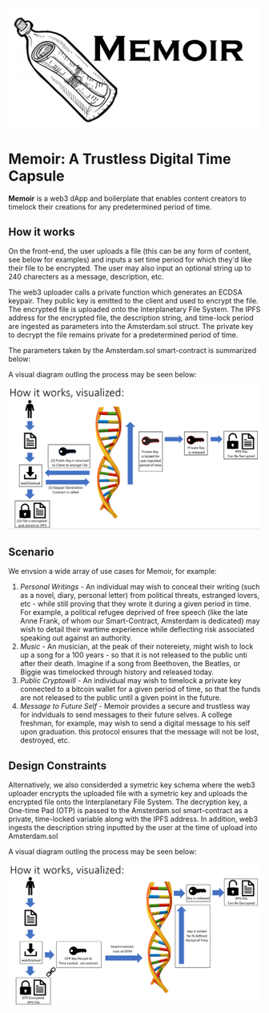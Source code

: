 ![HeaderImage](https://github.com/emcd173/EminenceAlignment/blob/master/Memoir%20Logo.PNG)

# Memoir: A Trustless Digital Time Capsule

<b>Memoir</b> is a web3 dApp and boilerplate that enables content creators to timelock their creations for any predetermined period of time.

## How it works

On the front-end, the user uploads a file (this can be any form of content, see below for examples) and inputs a set time period for which they'd like their file to be encrypted.  The user may also input an optional string up to 240 charecters as a message, description, etc.

The web3 uploader calls a private function which generates an ECDSA keypair.  They public key is emitted to the client and used to encrypt the file.  The encrypted file is uploaded onto the Interplanetary File System.  The IPFS address for the encrypted file, the description string, and time-lock period are ingested as parameters into the Amsterdam.sol struct.  The private key to decrypt the file remains private for a predetermined period of time.

The parameters taken by the Amsterdam.sol smart-contract is summarized below:

A visual diagram outling the process may be seen below:

![Diagram](https://github.com/emcd173/EminenceAlignment/blob/master/Diagram2.PNG)


## Scenario

We envsion a wide array of use cases for Memoir, for example:
1. <i>Personal Writings</i> - An individual may wish to conceal their writing (such as a novel, diary, personal letter) from political threats, estranged lovers, etc - while still proving that they wrote it during a given period in time.  For example, a political refugee deprived of free speech (like the late Anne Frank, of whom our Smart-Contract, Amsterdam is dedicated) may wish to detail their wartime experience while deflecting risk associated speaking out against an authority.  
2. <i>Music</i> - An musician, at the peak of their notereiety, might wish to lock up a song for a 100 years - so that it is not released to the public unti after their death.  Imagine if a song from Beethoven, the Beatles, or Biggie was timelocked through history and released today.
3. <i>Public Cryptowill</i> - An individual may wish to timelock a private key connected to a bitcoin wallet for a given period of time, so that the funds are not released to the public until a given point in the future.
4. <i>Message to Future Self</i> - Memoir provides a secure and trustless way for indviduals to send messages to their future selves.  A college freshman, for example, may wish to send a digital message to his self upon graduation.  this protocol ensures that the message will not be lost, destroyed, etc.

## Design Constraints

Alternatively, we also considerded a symetric key schema where the web3 uploader encrypts the uploaded file with a symetric key and uploads the encrypted file onto the Interplanetary File System.  The decryption key, a One-time Pad (OTP) is passed to the Amsterdam.sol smart-contract as a private, time-locked variable along with the IPFS address.  In addition, web3 ingests the description string inputted by the user at the time of upload into Amsterdam.sol

A visual diagram outling the process may be seen below:

![Memoir Diagram](https://github.com/emcd173/EminenceAlignment/blob/master/MemoirDiagram.PNG)
